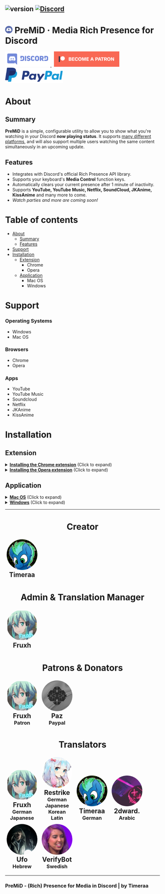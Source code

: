 ## ![version](https://img.shields.io/badge/Version-1.1-brightgreen.svg?style=flat-square) [![Discord](https://img.shields.io/discord/493130730549805057.svg?style=flat-square)](https://discord.gg/Kw7WaYn)

# <img src="gitassets/premid.webp" width="24px" draggable="false"><b> </b>PreMiD &middot; Media Rich Presence for Discord

<a target="_blank" href="https://discord.gg/Kw7WaYn" title="Join our Discord!">
<img src="gitassets/discord.svg" height="50px" draggable="false" alt="Join my Discord!">
</a>&nbsp;
<a target="_blank" href="https://www.patreon.com/bePatron?u=4610890" data-patreon-widget-type="become-patron-button"><img src="gitassets/patreonBTN.png" draggable="false" height="50px" alt="Support me on Patreon!"></a>&nbsp;
<a target="_blank" href="https://www.paypal.com/cgi-bin/webscr?cmd=_s-xclick&hosted_button_id=ZU8Q766ACS2WS&lc=US"><img src="gitassets/PayPal.svg" height="50px" draggable="false" alt="PayPal"></a>

# About

## Summary

**PreMiD** is a simple, configurable utility to allow you to show what you're watching in your Discord **now playing status**. It supports [many different platforms](#support), and will also support multiple users watching the same content simultaneously in an upcoming update.

## Features

- Integrates with Discord's official Rich Presence API library.
- Supports your keyboard's **Media Control** function keys.
- Automatically clears your current presence after 1 minute of inactivity.
- Supports **YouTube, YouTube Music, Netflix, SoundCloud, JKAnime, KissAnime** and many more to come.
- _Watch parties and more are coming soon!_

# Table of contents

- [About](#about)
  - [Summary](#summary)
  - [Features](#features)
- [Support](#support)
- [Installation](#installation)
  - [Extension](#extension)
    - Chrome
    - Opera
  - [Application](#application)
    - Mac OS
    - Windows

# Support

### **Operating Systems**

- Windows
- Mac OS

### **Browsers**

- Chrome
- Opera

### **Apps**

- YouTube
- YouTube Music
- Soundcloud
- Netflix
- JKAnime
- KissAnime

# Installation

## Extension

<details>
  <summary><b><u>Installing the Chrome extension</u></b> (Click to expand)</summary>
  <h1>Chrome Extension Installation</h1>
  <ol>
    <li>Click <a href="https://chrome.google.com/webstore/detail/yt-presence/agjnjboanicjcpenljmaaigopkgdnihi">this</a> link</li>
    </li>
    <li>Click "add to Chrome"</li>
    <li>Install the <a href="#application">application</a></li>
  </ol>
</details>
<details>
<summary><b><u>Installing the Opera extension</u></b> (Click to expand)</summary>
  <h1>Opera Extension Installation</h1>
  <ol>
    <li>Download the latest version of the <a href="https://github.com/Timeraa/YT-Presence/releases/latest">extension</a>
    </li>
    <li>Extract the downloaded <b>.zip</b> file</li>
    <li>Open Opera</li>
    <li>Go to <a href="chrome://extensions/">chrome://extensions/</a></li>
    <li>Drag and drop the Folder <b>"Extension"</b> on the page<br>
    <li>Install the <a href="#application">application</a></li>
  </ol>
</details>

## Application

<details>
  <summary><b><u>Mac OS</u></b> (Click to expand)</summary>
  <h1>Installation on Mac OS</h1>
  <ol>
    <li>Download the latest version of the <a href="https://github.com/Timeraa/YT-Presence/releases/latest">application</a>
    </li>
    <li>Open the downloaded <b>.dmg</b> file</li>
    <li>Drag <b>PreMiD</b> Into your <b>Applications</b> Folder</li>
    <li>Open your Launchpad or press F4</li>
    <li>Open <b>PreMiD</b></li>
    <li>Press <b>"Allow"</b> if a window pops up</li>
    <li>Install <a href="#extension">extension</a> if not already</li>
  </ol>
</details>

<details>
  <summary><b><u>Windows</u></b> (Click to expand)</summary>
  <h1>Installation on Windows</h1>
  <ol>
    <li>Download the latest installer from <a href="https://github.com/Timeraa/YT-Presence/releases/">here</a></li>
    <li>Open the downloaded <b>.exe</b> installer</li>
    <li>If SmartScreen comes up press more informations then press run anyways. (It's not a virus, I promise.)</li>
    <li>YouTube Presence should install itself and start automatically. (You can tell by looking at the taskbar.)</li>
    <li>Install the <a href="#extension">extension</a>, if you haven't already.</li>
  </ol>
</details>

---

<h1 style="text-align: center;">Creator</h1>
<div style="margin: 5px; width: 100px; display: inline-block;">
  <img draggable="false" src="gitassets/timeraa.png" style="border-radius: 50%;" width="100px">
  <h2 style="text-align: center; font-weight: 700; margin: 0;">Timeraa</h2>
</div>

<h1 style="text-align: center;">Admin & Translation Manager</h1>
<div style="margin: 5px; width: 100px; display: inline-block;">
  <img draggable="false" src="gitassets/fruxh.png" style="border-radius: 50%;" width="100px">
  <h2 style="text-align: center; font-weight: 700; margin: 0;">Fruxh</h2>
</div>

<h1 style="text-align: center;">Patrons & Donators</h1>
<div style="margin: 5px; width: 100px; display: inline-block;">
  <img draggable="false" src="gitassets/fruxh.png" style="border-radius: 50%;" width="100px">
  <h2 style="text-align: center; font-weight: 700; margin: 0;">Fruxh</h2>
  <h3 style="text-align: center; font-weight: 700;margin: 0;">Patron</h3>
</div>
<div style="margin: 5px; width: 100px; display: inline-block;">
  <img draggable="false" src="gitassets/paz.png" style="border-radius: 50%;" width="100px">
  <h2 style="text-align: center; font-weight: 700; margin: 0;">Paz</h2>
  <h3 style="text-align: center; font-weight: 700;margin: 0;">Paypal</h3>
</div>

<h1 style="text-align: center;">Translators</h1>
<div style="margin: 5px; width: 100px; display: inline-block;">
  <img draggable="false" src="gitassets/fruxh.png" style="border-radius: 50%;" width="100px">
  <h2 style="text-align: center; font-weight: 700; margin: 0;">Fruxh</h2>
  <h3 style="text-align: center; font-weight: 700;margin: 0;">German</h3>
  <h3 style="text-align: center; font-weight: 700;margin: 0;">Japanese</h3>
</div>
<div style="margin: 5px; width: 100px; display: inline-block;">
  <img draggable="false" src="gitassets/restrike.png" style="border-radius: 50%;" width="100px">
  <h2 style="text-align: center; font-weight: 700; margin: 0;">Restrike</h2>
  <h3 style="text-align: center; font-weight: 700;margin: 0;">German</h3>
  <h3 style="text-align: center; font-weight: 700;margin: 0;">Japanese</h3>
  <h3 style="text-align: center; font-weight: 700;margin: 0;">Korean</h3>
  <h3 style="text-align: center; font-weight: 700;margin: 0;">Latin</h3>
</div>
<div style="margin: 5px; width: 100px; display: inline-block;">
  <img draggable="false" src="gitassets/timeraa.png" style="border-radius: 50%;" width="100px">
  <h2 style="text-align: center; font-weight: 700; margin: 0;">Timeraa</h2>
  <h3 style="text-align: center; font-weight: 700;margin: 0;">German</h3>
</div>
<div style="margin: 5px; width: 100px; display: inline-block;">
  <img draggable="false" src="gitassets/xiRDX.gif" style="border-radius: 50%;" width="100px">
  <h2 style="text-align: center; font-weight: 700; margin: 0;">2dward.</h2>
  <h3 style="text-align: center; font-weight: 700;margin: 0;">Arabic</h3>
</div>
<div style="margin: 5px; width: 100px; display: inline-block;">
  <img draggable="false" src="gitassets/ufo.png" style="border-radius: 50%;" width="100px">
  <h2 style="text-align: center; font-weight: 700; margin: 0;">Ufo</h2>
  <h3 style="text-align: center; font-weight: 700;margin: 0;">Hebrew</h3>
</div>
<div style="margin: 5px; width: 100px; display: inline-block;">
  <img draggable="false" src="gitassets/VerifyBot.png" style="border-radius: 50%;" width="100px">
  <h2 style="text-align: center; font-weight: 700; margin: 0;">VerifyBot</h2>
  <h3 style="text-align: center; font-weight: 700;margin: 0;">Swedish</h3>
</div>

---

### PreMiD - (Rich) Presence for Media in Discord | by Timeraa
